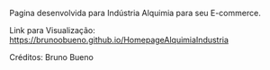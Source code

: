 Pagina desenvolvida para Indústria Alquimia para seu E-commerce.

Link para Visualização: https://brunoobueno.github.io/HomepageAlquimiaIndustria

Créditos: Bruno Bueno
